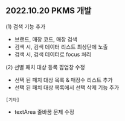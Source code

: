## 2022.10.20 PKMS 개발

(1) 검색 기능 추가
- 브랜드, 매장 코드, 매장 검색
- 검색 시, 검색 데이터 리스트 최상단에 노출
- 검색 시, 검색 데이터로 focus 처리


(2) 선별 패치 대상 등록 팝업창 수정
- 선택 된 패치 대상 목록 & 매장수 리스트 추가
- 선택 된 패치 대상 목록에서 선택 삭제 기능 추가



`[기타]`
 - textArea 줄바꿈 문제 수정
